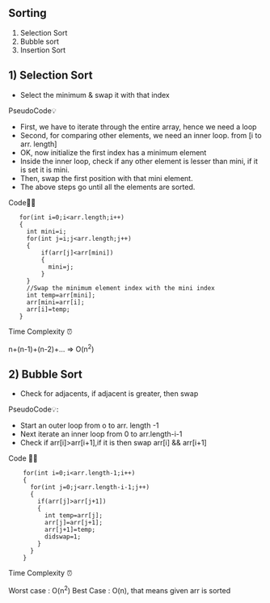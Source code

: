 ## Sorting

1) Selection Sort
2) Bubble sort
3) Insertion Sort


## 1) Selection Sort

- Select the minimum & swap it with that index

PseudoCode💡

  - First, we have to iterate through the  entire array, hence we need a loop
  - Second, for comparing other elements, we need an inner loop. from [i to arr. length]
  - OK, now initialize the first index has a minimum element
  - Inside the inner loop, check if any other element is lesser than mini, if it is set it is mini.
  - Then, swap the first position with that mini element.
  - The above steps go until all the elements are sorted.

Code👩‍💻

       for(int i=0;i<arr.length;i++)
       {
         int mini=i;
         for(int j=i;j<arr.length;j++)
         {
             if(arr[j]<arr[mini])
             {
               mini=j;
             }
         }
         //Swap the minimum element index with the mini index
         int temp=arr[mini];
         arr[mini=arr[i];
         arr[i]=temp;
       }
       
Time Complexity ⏰ 

  n+(n-1)+(n-2)+... => O(n<sup>2</sup>)


## 2) Bubble Sort

 - Check for adjacents, if adjacent is greater, then swap


PseudoCode💡:

- Start an outer loop from o to arr. length -1
- Next iterate an inner loop from 0 to arr.length-i-1
- Check if arr[i]>arr[i+1],if it is then swap arr[i] && arr[i+1]

Code 👩‍💻

        for(int i=0;i<arr.length-1;i++)
        {
          for(int j=0;j<arr.length-i-1;j++)
          {
            if(arr[j]>arr[j+1])
            {
              int temp=arr[j];
              arr[j]=arr[j+1];
              arr[j+1]=temp;
              didswap=1;
            }
          }
        }

Time Complexity ⏰

  Worst case : O(n<sup>2</sup>)
  Best Case  : O(n), that means given arr is sorted 
